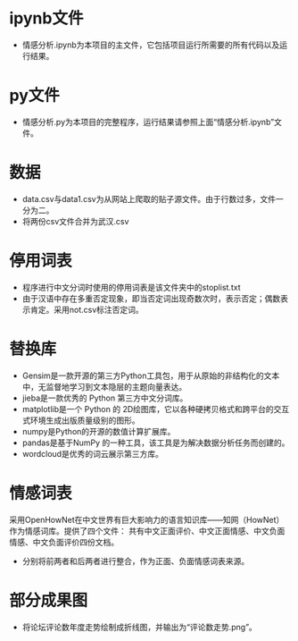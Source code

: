 # ipynb文件

* 情感分析.ipynb为本项目的主文件，它包括项目运行所需要的所有代码以及运行结果。

# py文件

* 情感分析.py为本项目的完整程序，运行结果请参照上面“情感分析.ipynb”文件。

# 数据

* data.csv与data1.csv为从网站上爬取的贴子源文件。由于行数过多，文件一分为二。
* 将两份csv文件合并为武汉.csv

# 停用词表

* 程序进行中文分词时使用的停用词表是该文件夹中的stoplist.txt
* 由于汉语中存在多重否定现象，即当否定词出现奇数次时，表示否定；偶数表示肯定。采用not.csv标注否定词。

# 替换库

* Gensim是一款开源的第三方Python工具包，用于从原始的非结构化的文本中，无监督地学习到文本隐层的主题向量表达。
* jieba是一款优秀的 Python 第三方中文分词库。
* matplotlib是一个 Python 的 2D绘图库，它以各种硬拷贝格式和跨平台的交互式环境生成出版质量级别的图形。
* numpy是Python的开源的数值计算扩展库。
* pandas是基于NumPy 的一种工具，该工具是为解决数据分析任务而创建的。
* wordcloud是优秀的词云展示第三方库。

# 情感词表

采用OpenHowNet在中文世界有巨大影响力的语言知识库——知网（HowNet）作为情感词库。提供了四个文件：
共有中文正面评价、中文正面情感、中文负面情感、中文负面评价四份文档。
* 分别将前两者和后两者进行整合，作为正面、负面情感词表来源。

# 部分成果图

* 将论坛评论数年度走势绘制成折线图，并输出为“评论数走势.png”。